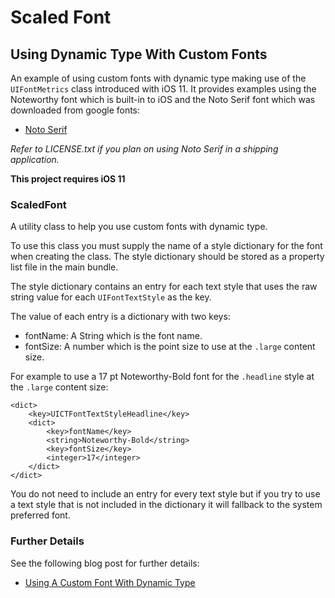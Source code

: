 #  Scaled Font

## Using Dynamic Type With Custom Fonts

An example of using custom fonts with dynamic type making use of the `UIFontMetrics` class introduced with iOS 11. It provides examples using the Noteworthy font which is built-in to iOS and the Noto Serif font which was downloaded from google fonts:

+ [Noto Serif](https://fonts.google.com/specimen/Noto+Serif?selection.family=Noto+Serif)

*Refer to LICENSE.txt if you plan on using Noto Serif in a shipping application.*

**This project requires iOS 11**

### ScaledFont

A utility class to help you use custom fonts with dynamic type.

To use this class you must supply the name of a style dictionary for the font when creating the class. The style dictionary should be stored as a property list file in the main bundle.

The style dictionary contains an entry for each text style that uses the raw string value for each `UIFontTextStyle` as the key.

The value of each entry is a dictionary with two keys:

+ fontName: A String which is the font name.
+ fontSize: A number which is the point size to use at the `.large` content size.

For example to use a 17 pt Noteworthy-Bold font for the `.headline` style at the `.large` content size:

    <dict>
        <key>UICTFontTextStyleHeadline</key>
        <dict>
            <key>fontName</key>
            <string>Noteworthy-Bold</string>
            <key>fontSize</key>
            <integer>17</integer>
        </dict>
    </dict>

You do not need to include an entry for every text style but if you try to use a text style that is not included in the dictionary it will fallback to the system preferred font.

### Further Details

See the following blog post for further details:

+ [Using A Custom Font With Dynamic Type](https://useyourloaf.com/blog/using-a-custom-font-with-dynamic-type/)
